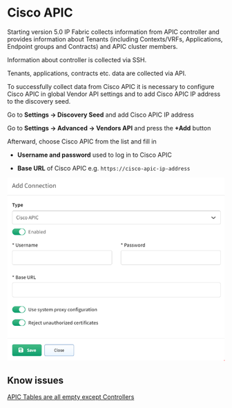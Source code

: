 # Cisco APIC

Starting version 5.0 IP Fabric collects information from APIC controller and provides information about Tenants (including Contexts/VRFs, Applications, Endpoint groups and Contracts) and APIC cluster members.

Information about controller is collected via SSH.

Tenants, applications, contracts etc. data are collected via API.

To successfully collect data from Cisco APIC it is necessary to configure Cisco APIC in global Vendor API settings and to add Cisco APIC IP address to the discovery seed.

Go to **Settings → Discovery Seed** and add Cisco APIC IP address

Go to **Settings → Advanced → Vendors API** and press the **+Add** button

Afterward, choose Cisco APIC from the list and fill in

- **Username and password** used to log in to Cisco APIC

- **Base URL** of Cisco APIC e.g. `https://cisco-apic-ip-address`

![Cisco APIC api add](cisco/apic/ciscoApicAPIAdd.png)


## Know issues

[APIC Tables are all empty except Controllers](../../../support/known_issues/Vendors/cisco/apic_tables_empty.md)
